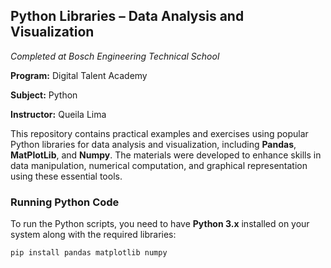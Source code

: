 ## Python Libraries – Data Analysis and Visualization  
*Completed at Bosch Engineering Technical School*  

**Program:** Digital Talent Academy  

**Subject:** Python  

**Instructor:** Queila Lima  

This repository contains practical examples and exercises using popular Python libraries for data analysis and visualization, including **Pandas**, **MatPlotLib**, and **Numpy**. The materials were developed to enhance skills in data manipulation, numerical computation, and graphical representation using these essential tools.  

### Running Python Code  
To run the Python scripts, you need to have **Python 3.x** installed on your system along with the required libraries:  

```bash
pip install pandas matplotlib numpy
